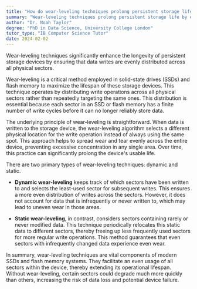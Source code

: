 ```yaml
---
title: "How do wear-leveling techniques prolong persistent storage life?"
summary: "Wear-leveling techniques prolong persistent storage life by evenly distributing data writes across all physical sectors."
author: "Dr. Noah Taylor"
degree: "PhD in Data Science, University College London"
tutor_type: "IB Computer Science Tutor"
date: 2024-02-02
---
```


Wear-leveling techniques significantly enhance the longevity of persistent storage devices by ensuring that data writes are evenly distributed across all physical sectors.

Wear-leveling is a critical method employed in solid-state drives (SSDs) and flash memory to maximize the lifespan of these storage devices. This technique operates by distributing write operations across all physical sectors rather than repeatedly targeting the same ones. This distribution is essential because each sector in an SSD or flash memory has a finite number of write cycles before it can no longer reliably store data.

The underlying principle of wear-leveling is straightforward. When data is written to the storage device, the wear-leveling algorithm selects a different physical location for the write operation instead of always using the same spot. This approach helps to spread wear and tear evenly across the entire device, preventing excessive concentration in any single area. Over time, this practice can significantly prolong the device's usable life.

There are two primary types of wear-leveling techniques: dynamic and static. 

- **Dynamic wear-leveling** keeps track of which sectors have been written to and selects the least-used sector for subsequent writes. This ensures a more even distribution of writes across the sectors. However, it does not account for data that is infrequently or never written to, which may lead to uneven wear in those areas.

- **Static wear-leveling**, in contrast, considers sectors containing rarely or never modified data. This technique periodically relocates this static data to different sectors, thereby freeing up less frequently used sectors for more regular write operations. This method guarantees that even sectors with infrequently changed data experience even wear.

In summary, wear-leveling techniques are vital components of modern SSDs and flash memory systems. They facilitate an even usage of all sectors within the device, thereby extending its operational lifespan. Without wear-leveling, certain sectors could degrade much more quickly than others, increasing the risk of data loss and potential device failure.
    